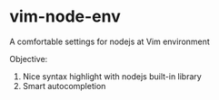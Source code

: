 vim-node-env
============

A comfortable settings for nodejs at Vim environment

Objective:
1. Nice syntax highlight with nodejs built-in library
2. Smart autocompletion
